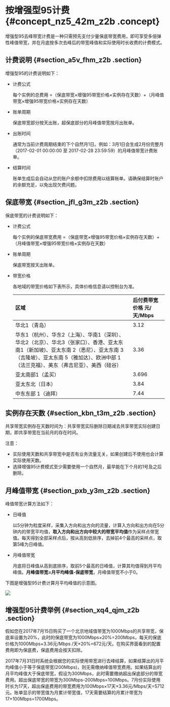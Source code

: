 # 按增强型95计费 {#concept_nz5_42m_z2b .concept}

增强型95去峰带宽计费是一种只需预先支付少量保底带宽费用，即可享受多倍弹性峰值带宽，并在月底按多次去峰后的带宽峰值和实际使用时长收费的计费模式。

## 计费说明 {#section_a5v_fhm_z2b .section}

增强型95的计费说明如下：

-   计费公式

    每个实例的总费用 =（保底带宽×增强95带宽价格×实例存在天数）+（月峰值带宽×增强95带宽价格×实例存在天数）

-   账单周期

    保底带宽部分按天出账，超保底部分的月峰值带宽按月出账单。

-   出账时间

    通常为当前计费周期结束的下个自然月1日。例如：3月1日会生成2月份完整月（2017-02-01 00:00:00 至 2017-02-28 23:59:59）的月峰值带宽计费账单。

-   结算时间

    账单生成后会自动从您的账户余额中扣除费用以结算账单。请确保结算时账户的余额充足，以免出现欠费问题。


## 保底带宽 {#section_jfl_g3m_z2b .section}

保底带宽的计费说明如下：

-   计费公式

    每个实例的保底带宽费用 =（保底带宽×增强95带宽价格×实例存在天数）+（月峰值带宽×增强95带宽价格×实例存在天数）

-   账单周期

    保底带宽按天出账单。

-   带宽价格

    各地域的带宽价格如下表所示，具体价格信息请以控制台为准。

    |区域|后付费带宽价格 元/天/Mbps|
    |:-|:---------------|
    |华北1（青岛）|3.12|
    |华东1（杭州）、华东2（上海）、华南1（深圳）、华北2（北京）、华北3（张家口）、香港、亚太东南1（新加坡\)、亚太东南 2（悉尼）、亚太东南 3（吉隆坡）、亚太东南 5（雅加达）、欧洲中部 1（法兰克福）、美东（弗吉尼亚）、美西（硅谷）|3.36|
    |亚太南部1（孟买）|3.696|
    |亚太东北（日本）|3.84|
    |中东东部 1（迪拜）|7.44|


## 实例存在天数 {#section_kbn_t3m_z2b .section}

共享带宽实例存在天数时间为：共享带宽实际删除日期减去共享带宽实际创建日期，即共享带宽在当前月的存在时间。

注意：

-   实际使用天数和共享带宽中是否有业务流量无关，如果创建后不使用也会计算实际使用天数。
-   选择增强95计费模式至少需要使用一个自然月，最早能在下个月的1号及之后删除。

## 月峰值带宽 {#section_pxb_y3m_z2b .section}

峰值带宽计算方法如下：

-   日峰值

    以5分钟为粒度采样，采集入方向和出方向的流量，计算入方向和出方向在5分钟内的带宽平均值，**取入方向和出方向中较大的带宽平均值**作为采样点带宽值。每天得到全部采样点后，按从高到低排序，去掉前4个最高的采样点，取第5峰为日峰值。

-   月峰值带宽

    月底将日峰值从高到底排序，取前5个最高的日峰值，计算其均值得到月平均峰值。**月峰值带宽=月平均峰值-保底带宽**，月峰值带宽不小于0。


下图是增强型95计费计算月平均峰值的示意图。

![](http://static-aliyun-doc.oss-cn-hangzhou.aliyuncs.com/assets/img/19067/153571845111142_zh-CN.png)

## 增强型95计费举例 {#section_xq4_qjm_z2b .section}

假如您在2017年7月15日购买了一个北京地域值带宽为1000Mbps的共享带宽，保底率设置为20%，此时的保底带宽为1000Mbps×20%=200Mbps，每天的保底价格为1000Mbps×3.36元/Mbps /天×20%=672元/天。在购买界面看到的配置费用即为保底费，保底费用会按天扣除。

2017年7月31日时系统会根据您的实际使用带宽进行去峰结算，如果结算出的月平均峰值小于等于保底带宽\(200Mbps\)，则无需缴纳峰值带宽费用。如果结算出的月平均峰值大于保底带宽，假设为300Mbps，此时需要缴纳超出保底部分的带宽费用。超出保底带宽的带宽为300Mbps-200Mbps=100Mbps。7月份实际使用时长为17天，超出保底费用的带宽费用为100Mbps×17天×3.36元/Mbps/天=5712元。账单显示的带宽值为月累计带宽值，17天需要结算的月累计带宽为17×100Mbps=1700Mbps。

